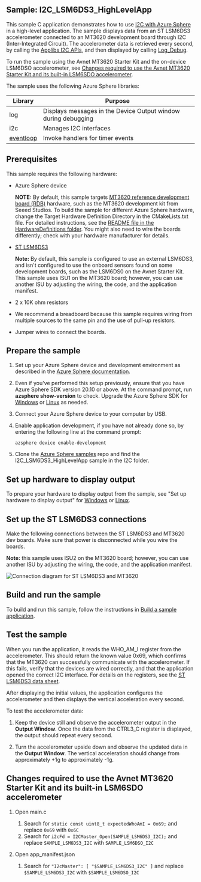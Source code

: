 ## Sample: I2C_LSM6DS3_HighLevelApp

This sample C application demonstrates how to use [I2C with Azure Sphere](https://docs.microsoft.com/azure-sphere/app-development/i2c) in a high-level application. The sample displays data from an ST LSM6DS3 accelerometer connected to an MT3620 development board through I2C (Inter-Integrated Circuit). The accelerometer data is retrieved every second, by calling the [Applibs I2C APIs](https://docs.microsoft.com/azure-sphere/reference/applibs-reference/applibs-i2c/i2c-overview), and then displayed by calling [Log_Debug](https://docs.microsoft.com/azure-sphere/reference/applibs-reference/applibs-log/function-log-debug).

To run the sample using the Avnet MT3620 Starter Kit and the on-device LSM6DSO accelerometer, see [Changes required to use the Avnet MT3620 Starter Kit and its built-in LSM6SDO accelerometer](#changes-required-to-use-the-avnet-mt3620-starter-kit-and-its-built-in-lsm6sdo-accelerometer).

The sample uses the following Azure Sphere libraries:

|Library   |Purpose  |
|---------|---------|
|log     |  Displays messages in the Device Output window during debugging  |
|i2c    | Manages I2C interfaces |
| [eventloop](https://docs.microsoft.com/azure-sphere/reference/applibs-reference/applibs-eventloop/eventloop-overview) | Invoke handlers for timer events |

## Prerequisites

 This sample requires the following hardware:

- Azure Sphere device

   **NOTE:** By default, this sample targets [MT3620 reference development board (RDB)](https://docs.microsoft.com/azure-sphere/hardware/mt3620-reference-board-design) hardware, such as the MT3620 development kit from Seeed Studios. To build the sample for different Azure Sphere hardware, change the Target Hardware Definition Directory in the CMakeLists.txt file. For detailed instructions, see the [README file in the HardwareDefinitions folder](../../../HardwareDefinitions/README.md). You might also need to wire the boards differently; check with your hardware manufacturer for details.

- [ST LSM6DS3](https://www.st.com/en/mems-and-sensors/lsm6ds3.html)

   **Note:** By default, this sample is configured to use an external LSM6DS3, and isn't configured to use the onboard sensors found on some development boards, such as the LSM6DS0 on the Avnet Starter Kit. This sample uses ISU1 on the MT3620 board; however, you can use another ISU by adjusting the wiring, the code, and the application manifest.

- 2 x 10K ohm resistors
- We recommend a breadboard because this sample requires wiring from multiple sources to the same pin and the use of pull-up resistors.
- Jumper wires to connect the boards.

## Prepare the sample

1. Set up your Azure Sphere device and development environment as described in the [Azure Sphere documentation](https://docs.microsoft.com/azure-sphere/install/overview).
1. Even if you've performed this setup previously, ensure that you have Azure Sphere SDK version 20.10 or above. At the command prompt, run **azsphere show-version** to check. Upgrade the Azure Sphere SDK for [Windows](https://docs.microsoft.com/azure-sphere/install/install-sdk) or [Linux](https://docs.microsoft.com/azure-sphere/install/install-sdk-linux) as needed.
1. Connect your Azure Sphere device to your computer by USB.
1. Enable application development, if you have not already done so, by entering the following line at the command prompt:

   `azsphere device enable-development`
1. Clone the [Azure Sphere samples](https://github.com/Azure/azure-sphere-samples) repo and find the I2C_LSM6DS3_HighLevelApp sample in the I2C folder.

## Set up hardware to display output

To prepare your hardware to display output from the sample, see "Set up hardware to display output" for [Windows](https://docs.microsoft.com/azure-sphere/install/development-environment-windows#set-up-hardware-to-display-output) or [Linux](https://docs.microsoft.com/azure-sphere/install/development-environment-linux#set-up-hardware-to-display-output).

## Set up the ST LSM6DS3 connections

Make the following connections between the ST LSM6DS3 and MT3620 dev boards. Make sure that power is disconnected while you wire the boards.

**Note:** this sample uses ISU2 on the MT3620 board; however, you can use another ISU by adjusting the wiring, the code, and the application manifest.

![Connection diagram for ST LSM6DS3 and MT3620](./media/i2cwiring.png)

## Build and run the sample

To build and run this sample, follow the instructions in [Build a sample application](../../../BUILD_INSTRUCTIONS.md).

## Test the sample

When you run the application, it reads the WHO_AM_I register from the accelerometer. This should return the known value 0x69, which confirms that the MT3620 can successfully communicate with the accelerometer. If this fails, verify that the devices are wired correctly, and that the application opened the correct I2C interface. For details on the registers, see the [ST LSM6DS3 data sheet](https://www.st.com/resource/en/datasheet/lsm6ds3.pdf).

After displaying the initial values, the application configures the accelerometer and then displays the vertical acceleration every second.

To test the accelerometer data:

1. Keep the device still and observe the accelerometer output in the **Output Window**. Once the data from the CTRL3_C register is displayed, the output should repeat every second.

1. Turn the accelerometer upside down and observe the updated data in the **Output Window**. The vertical acceleration should change from approximately +1g to approximately -1g.

## Changes required to use the Avnet MT3620 Starter Kit and its built-in LSM6SDO accelerometer

1. Open main.c
    1. Search for `static const uint8_t expectedWhoAmI = 0x69;` and replace `0x69` with `0x6C`
    1. Search for `i2cFd = I2CMaster_Open(SAMPLE_LSM6DS3_I2C);` and replace `SAMPLE_LSM6DS3_I2C` with `SAMPLE_LSM6DSO_I2C`

1. Open app_manifest.json
    1. Search for `"I2cMaster": [ "$SAMPLE_LSM6DS3_I2C" ]` and replace `$SAMPLE_LSM6DS3_I2C` with `$SAMPLE_LSM6DSO_I2C`